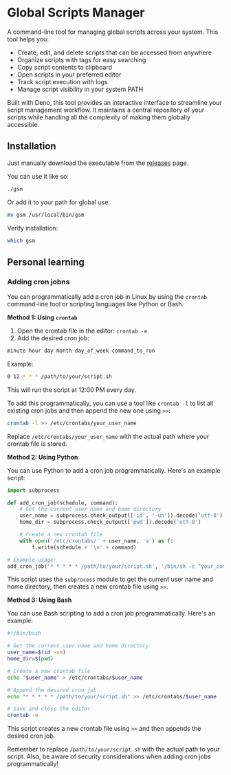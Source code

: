 # Global Scripts Manager

A command-line tool for managing global scripts across your system. This tool helps you:

- Create, edit, and delete scripts that can be accessed from anywhere
- Organize scripts with tags for easy searching
- Copy script contents to clipboard
- Open scripts in your preferred editor
- Track script execution with logs
- Manage script visibility in your system PATH

Built with Deno, this tool provides an interactive interface to streamline your script management workflow. It maintains a central repository of your scripts while handling all the complexity of making them globally accessible.

## Installation

Just manually download the executable from the [releases](https://github.com/aadildev/global-scripts-manager/releases) page.

You can use it like so:

```bash
./gsm
```

Or add it to your path for global use:

```bash
mv gsm /usr/local/bin/gsm
```

Verify installation:

```bash
which gsm
```

## Personal learning

### Adding cron jobns

You can programmatically add a cron job in Linux by using the `crontab` command-line tool or scripting languages like Python or Bash.

**Method 1: Using `crontab`**

1. Open the crontab file in the editor: `crontab -e`
2. Add the desired cron job:

```bash
minute hour day month day_of_week command_to_run
```

Example:

```bash
0 12 * * * /path/to/your/script.sh
```

This will run the script at 12:00 PM every day.

To add this programmatically, you can use a tool like `crontab -l` to list all existing cron jobs and then append the new one using `>>`:

```bash
crontab -l >> /etc/crontabs/your_user_name
```

Replace `/etc/crontabs/your_user_name` with the actual path where your crontab file is stored.

**Method 2: Using Python**

You can use Python to add a cron job programmatically. Here's an example script:

```python
import subprocess

def add_cron_job(schedule, command):
    # Get the current user name and home directory
    user_name = subprocess.check_output(['id', '-un']).decode('utf-8')
    home_dir = subprocess.check_output(['pwd']).decode('utf-8')

    # Create a new crontab file
    with open('/etc/crontabs/' + user_name, 'a') as f:
        f.write(schedule + '\n' + command)

# Example usage:
add_cron_job('* * * * * /path/to/your/script.sh', '/bin/sh -c "your_command_here'")
```

This script uses the `subprocess` module to get the current user name and home directory, then creates a new crontab file using `>>`.

**Method 3: Using Bash**

You can use Bash scripting to add a cron job programmatically. Here's an example:

```bash
#!/bin/bash

# Get the current user name and home directory
user_name=$(id -un)
home_dir=$(pwd)

# Create a new crontab file
echo "$user_name" > /etc/crontabs/$user_name

# Append the desired cron job
echo "* * * * * /path/to/your/script.sh" >> /etc/crontabs/$user_name

# Save and close the editor
crontab -e
```

This script creates a new crontab file using `>>` and then appends the desired cron job.

Remember to replace `/path/to/your/script.sh` with the actual path to your script. Also, be aware of security considerations when adding cron jobs programmatically!
